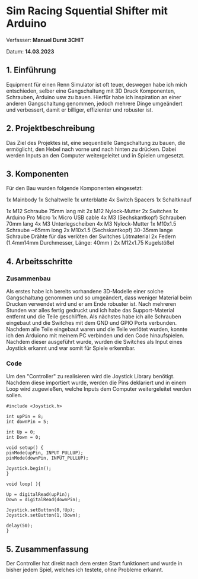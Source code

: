 # Sim Racing Squential Shifter mit Arduino

Verfasser: **Manuel Durst 3CHIT**

Datum: **14.03.2023**

## 1.  Einführung

Equipment für einen Renn Simulator ist oft teuer, deswegen habe ich mich entschieden, selber eine Gangschaltung mit 3D Druck Komponenten, Schrauben, Arduino usw zu bauen. Hierfür habe ich inspiration an einer anderen Gangschaltung genommen, jedoch mehrere Dinge umgeändert und verbessert, damit er billiger, effizienter und robuster ist.

## 2.  Projektbeschreibung

Das Ziel des Projektes ist, eine sequentielle Gangschaltung zu bauen, die ermöglicht, den Hebel nach vorne und nach hinten zu drücken. Dabei werden Inputs an den Computer weitergeleitet und in Spielen umgesetzt.

## 3.  Komponenten

Für den Bau wurden folgende Komponenten eingesetzt:

1x Mainbody
1x Schaltwelle
1x unterblatte
4x Switch Spacers
1x Schaltknauf

1x M12 Schraube 75mm lang mit 2x M12 Nylock-Mutter
2x Switches
1x Arduino Pro Micro
1x Micro USB cable
4x M3 (Sechskantkopf) Schrauben 70mm lang
4x M3 Unterlegscheiben
4x M3 Nylock-Mutter
1x M10x1.5 Schraube ~65mm long
2x M10x1.5 (Sechskantkopf) 30-35mm lange Schraube
Drähte für das verlöten der Switches
Lötmaterial
2x Federn (1.4mm14mm Durchmesser, Länge: 40mm )
2x M12x1.75 Kugelstößel

## 4.   Arbeitsschritte

### Zusammenbau

Als erstes habe ich bereits vorhandene 3D-Modelle einer solche Gangschaltung genommen und so umgeändert, dass weniger Material beim Drucken verwendet wird und er am Ende robuster ist. Nach mehreren Stunden war alles fertig gedruckt und ich habe das Support-Material entfernt und die Teile geschliffen. Als nächstes habe ich alle Schrauben eingebaut und die Switches mit dem GND und GPIO Ports verbunden. Nachdem alle Teile eingebaut waren und die Teile verlötet wurden, konnte ich den Arduiono mit meinem PC verbinden und den Code hinaufspielen. Nachdem dieser ausgeführt wurde, wurden die Switches als Input eines Joystick erkannt und war somit für Spiele erkennbar.

### Code

Um den "Controller" zu realisieren wird die Joystick Library benötigt. Nachdem diese importiert wurde, werden die Pins deklariert und in einem Loop wird zugewießen, welche Inputs dem Computer weitergeleitet werden sollen.

    #include <Joystick.h>

    int upPin = 8;
    int downPin = 5;

    int Up = 0;
    int Down = 0;

    void setup() {
    pinMode(upPin, INPUT_PULLUP);
    pinMode(downPin, INPUT_PULLUP);

    Joystick.begin();
    }

    void loop( ){

    Up = digitalRead(upPin);
    Down = digitalRead(downPin);

    Joystick.setButton(0,!Up);
    Joystick.setButton(1,!Down);

    delay(50);
    }

## 5. Zusammenfassung

Der Controller hat direkt nach dem ersten Start funktionert und wurde in bisher jedem Spiel, welches ich testete, ohne Probleme erkannt.
